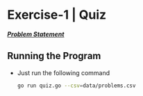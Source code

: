 # Exercise-1 | Quiz
[***Problem Statement***](https://github.com/gophercises/quiz/blob/master/README.md)

## Running the Program
- Just run the following command
  ```bash
  go run quiz.go --csv=data/problems.csv
  ```